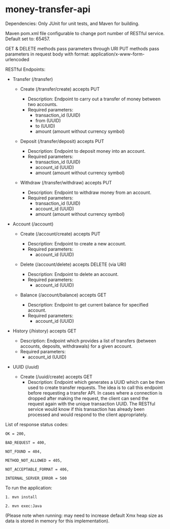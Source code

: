 # money-transfer-api

Dependencies: Only JUnit for unit tests, and Maven for building.

Maven pom.xml file configurable to change port number of RESTful service. Default set to: 65457.

GET & DELETE methods pass parameters through URI
PUT methods pass parameters in request body with format: application/x-www-form-urlencoded

RESTful Endpoints:
- Transfer (/transfer)
    - Create (/transfer/create) accepts PUT
        - Description: Endpoint to carry out a transfer of money between two accounts.
        - Required parameters: 
            - transaction_id (UUID)
            - from (UUID)
            - to (UUID)
            - amount (amount without currency symbol)
        
    - Deposit (/transfer/deposit) accepts PUT
        - Description: Endpoint to deposit money into an account.
        - Required parameters:
            - transaction_id (UUID)
            - account_id (UUID)
            - amount (amount without currency symbol)
            
    - Withdraw (/transfer/withdraw) accepts PUT
        - Description: Endpoint to withdraw money from an account.
        - Required parameters:
            - transaction_id (UUID)
            - account_id (UUID)
            - amount (amount without currency symbol)
            
- Account (/account)
    - Create (/account/create) accepts PUT
        - Description: Endpoint to create a new account.
        - Required parameters:
            - account_id (UUID)
            
    - Delete (/account/delete) accepts DELETE (via URI)
        - Description: Endpoint to delete an account.
        - Required parameters:
            - account_id (UUID)
    
    - Balance (/account/balance) accepts GET
        - Description: Endpoint to get current balance for specified account.
        - Required parameters:
            - account_id (UUID)
            
- History (/history) accepts GET
    - Description: Endpoint which provides a list of transfers (between accounts, deposits, withdrawals) for a given  account.
    - Required parameters:
        - account_id (UUID)
        
- UUID (/uuid)
    - Create (/uuid/create) accepts GET
        - Description: Endpoint which generates a UUID which can be then used to create transfer requests. The idea is to call this endpoint before requesting a transfer API. In cases where a connection is dropped after making the request, the client can send the request again with the unique transaction UUID. The RESTful service would know if this transaction has already been processed and would respond to the client appropriately.
        
 List of response status codes:
    
    OK = 200, 
    
    BAD_REQUEST = 400, 
    
    NOT_FOUND = 404, 
    
    METHOD_NOT_ALLOWED = 405, 
    
    NOT_ACCEPTABLE_FORMAT = 406, 
    
    INTERNAL_SERVER_ERROR = 500


To run the application:

    1. mvn install
    
    2. mvn exec:Java

(Please note when running: may need to increase default Xmx heap size as data is stored in memory for this implementation).
